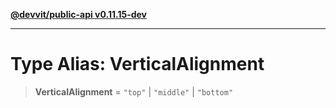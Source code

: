 [**@devvit/public-api v0.11.15-dev**](../../../../../../README.md)

---

# Type Alias: VerticalAlignment

> **VerticalAlignment** = `"top"` \| `"middle"` \| `"bottom"`
